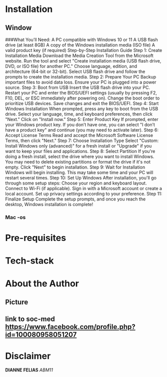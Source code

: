 # Installation
## Window 
###What You’ll Need:
A PC compatible with Windows 10 or 11
A USB flash drive (at least 8GB)
A copy of the Windows installation media (ISO file)
A valid product key (if required)
Step-by-Step Installation Guide
Step 1: Create Installation Media
Download the Media Creation Tool from the Microsoft website.
Run the tool and select "Create installation media (USB flash drive, DVD, or ISO file) for another PC."
Choose language, edition, and architecture (64-bit or 32-bit).
Select USB flash drive and follow the prompts to create the installation media.
Step 2: Prepare Your PC
Backup important files to avoid data loss.
Ensure your PC is plugged into a power source.
Step 3: Boot from USB
Insert the USB flash drive into your PC.
Restart your PC and enter the BIOS/UEFI settings (usually by pressing F2, F10, DEL, or ESC immediately after powering on).
Change the boot order to prioritize USB devices.
Save changes and exit the BIOS/UEFI.
Step 4: Start Windows Installation
When prompted, press any key to boot from the USB drive.
Select your language, time, and keyboard preferences, then click "Next."
Click on "Install now."
Step 5: Enter Product Key
If prompted, enter your Windows product key. If you don’t have one, you can select "I don’t have a product key" and continue (you may need to activate later).
Step 6: Accept License Terms
Read and accept the Microsoft Software License Terms, then click "Next."
Step 7: Choose Installation Type
Select "Custom: Install Windows only (advanced)" for a fresh install or "Upgrade" if you want to keep your files and applications.
Step 8: Select Partition
If you're doing a fresh install, select the drive where you want to install Windows. You may need to delete existing partitions or format the drive if it's not empty.
Click "Next" to begin installation.
Step 9: Wait for Installation
Windows will begin installing. This may take some time and your PC will restart several times.
Step 10: Set Up Windows
After installation, you'll go through some setup steps:
Choose your region and keyboard layout.
Connect to Wi-Fi (if applicable).
Sign in with a Microsoft account or create a local account.
Set up privacy settings according to your preference.
Step 11: Finalize Setup
Complete the setup prompts, and once you reach the desktop, Windows installation is complete!
### Mac -os

# Pre-requisites
# Tech-stack

# About the Author
## Picture
## link to soc-med https://www.facebook.com/profile.php?id=100080958051207

# Disclaimer
**DIANNE FELIAS**
_ABM11_
